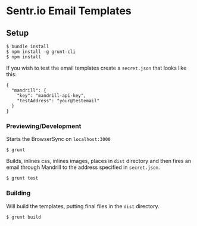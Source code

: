 # Sentr.io Email Templates

## Setup
```
$ bundle install
$ npm install -g grunt-cli
$ npm install
```

If you wish to test the email templates create a `secret.json` that looks like this:
```
{
  "mandrill": {
    "key": "mandrill-api-key",
    "testAddress": "your@testemail"
  }
}
```
### Previewing/Development
Starts the BrowserSync on `localhost:3000`

`$ grunt`

Builds, inlines css, inlines images, places in `dist` directory and then fires an email through Mandrill to the address specified in `secret.json`.

`$ grunt test`

### Building
Will build the templates, putting final files in the `dist` directory.

`$ grunt build`

